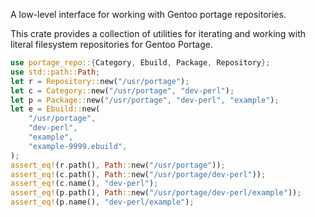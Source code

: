 A low-level interface for working with Gentoo portage repositories.

This crate provides a collection of utilities for iterating and
working with literal filesystem repositories for Gentoo Portage.

```rust
use portage_repo::{Category, Ebuild, Package, Repository};
use std::path::Path;
let r = Repository::new("/usr/portage");
let c = Category::new("/usr/portage", "dev-perl");
let p = Package::new("/usr/portage", "dev-perl", "example");
let e = Ebuild::new(
    "/usr/portage",
    "dev-perl",
    "example",
    "example-9999.ebuild",
);
assert_eq!(r.path(), Path::new("/usr/portage"));
assert_eq!(c.path(), Path::new("/usr/portage/dev-perl"));
assert_eq!(c.name(), "dev-perl");
assert_eq!(p.path(), Path::new("/usr/portage/dev-perl/example"));
assert_eq!(p.name(), "dev-perl/example");
```
